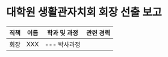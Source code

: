 대학원 생활관자치회 회장 선출 보고
===

| 직책 | 이름 | 학과 및 과정 | 관련 경력 | 
|---|---|---|---|
| 회장 | XXX | --- 박사과정 | | 
